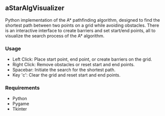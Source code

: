 ## aStarAlgVisualizer
Python implementation of the A* pathfinding algorithm, designed to find the shortest path between two points on a grid while avoiding obstacles. There is an interactive interface to create barriers and set start/end points, all to visualize the search process of the A* algorithm.

### Usage
- Left Click: Place start point, end point, or create barriers on the grid.
- Right Click: Remove obstacles or reset start and end points.
- Spacebar: Initiate the search for the shortest path.
- Key 'c': Clear the grid and reset start and end points.

### Requirements
- Python
- Pygame
- Tkinter
